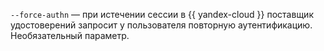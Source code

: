 `--force-authn` — при истечении сессии в {{ yandex-cloud }} поставщик удостоверений запросит у пользователя повторную аутентификацию. Необязательный параметр.